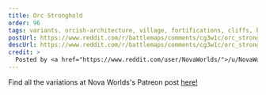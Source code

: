 ```yaml
---
title: Orc Stronghold
order: 96
tags: variants, orcish-architecture, village, fortifications, cliffs, buildings, day, variant:camp, variant:indoors, variant:propless, variant:night, artist:novaworlds
postUrl: https://www.reddit.com/r/battlemaps/comments/cg3w1c/orc_stronghold_44x48/
descUrl: https://www.reddit.com/r/battlemaps/comments/cg3w1c/orc_stronghold_44x48/euee60h/
credit: >
  Posted by <a href="https://www.reddit.com/user/NovaWorlds/">/u/NovaWorlds</a> to <a href="https://www.reddit.com/r/battlemaps/">/r/battlemaps</a> in Jul, 2019. <br/> Please support the artist on <a href="https://www.patreon.com/novaworlds/posts">Patreon</a>, as well as follow them on <a href="https://twitter.com/WorldsNova">Twitter</a>, <a href="https://www.instagram.com/novaworlds/">Instagram</a>
---
```

Find all the variations at Nova Worlds's Patreon post <a href="https://www.patreon.com/posts/orc-stronghold-28545119" title="Orc Stronghold by Nova Worlds on Patreon">here!</a>
